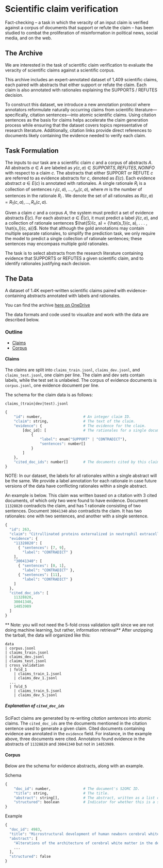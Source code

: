 # Scientific claim verification
Fact-checking – a task in which the veracity of an input claim is verified against a corpus of
documents that support or refute the claim – has been studied to combat the proliferation of 
misinformation in political news, social media, and on the web.

## The Archive

We are interested in the task of scientific claim verification to evaluate the veracity of  scientific claims against a scientific corpus.

This archive includes an expert-annotated dataset of 1,409 scientific claims, 
each paired with abstracts that either support or refute the claim. Each claim
is also annotated with rationales explaining the SUPPORTS / REFUTES decision.

To construct this dataset, we introduce a new annotation protocol where annotators
reformulate naturally occurring claims from scientific literature—specifically, 
citation sentences—into atomic scientific claims. Using citation sentences as the 
basis for claims helps accelerate the claim generation process while ensuring that the dataset covers topics representative of research literature. Additionally, citation links provide direct references to documents likely containing the evidence needed to verify each claim.

## Task Formulation
The inputs to our task are a scientific claim $c$ and a corpus of abstracts $A$. All abstracts $a \in A$ are labeled as $y(c, a) \in {SUPPORTS,
REFUTES, NOINFO }$ with respect to a claim $c$. The abstracts that either SUPPORT or REFUTE $c$
are referred to as evidence abstracts for $c$, denoted as $E(c)$. 
Each evidence abstract $a \in E(c)$ is annotated with rationales. A single rationale $R_i$ is
a collection of sentences ${r_1(c, a), . . . , r_m(c, a)}$,
where $m$ is the number of sentences in the rationale $R_i$ .
We denote the set of all rationales as $R(c, a) =
{R_1(c, a), . . . , R_n(c, a)}.$

Given a claim $c$ and a corpus $A$, the system
must predict a set of evidence abstracts $\hat{E}(c)$. For
each abstract $a \in \hat{E}(c)$, it must predict a label
$\hat{y}(c, a)$, and a collection of rationale sentences
$\hat{S}(c, a) = {\hat{s_1}(c, a), . . . , \hat{s_l}(c, a)}$. 
Note that although the gold annotations may contain multiple
separate rationales, to simplify the prediction task, we only require the model to predict a single collection of rationale sentences; these sentences may
encompass multiple gold rationales.

The task is to select abstracts from the research literature containing evidence that SUPPORTS or REFUTES a given scientific claim, and to identify rationales justifying each decision.

## The Data
A dataset of 1.4K expert-written scientific claims paired with evidence-containing abstracts annotated with labels and rationales.

You can find the archive [here on OneDrive](https://mailaub-my.sharepoint.com/:u:/r/personal/hg31_aub_edu_lb/Documents/CMPS-365-Projects/scientific-claim-verification-data.zip?csf=1&web=1&e=zJyVIo)

The data formats and code used to visualize and work with the data are described below.

### Outline

- [Claims](#claims)
- [Corpus](#corpus)

#### Claims
The claims are split into `claims_train.jsonl`, `claims_dev.jsonl`, and `claims_test.jsonl`, one claim per line. The claim and dev sets contain labels, while the test set is unlabeled. The corpus of evidence documents is `corpus.jsonl`, one evidence document per line.

The schema for the claim data is as follows:

`claims_(train|dev|test).jsonl`
```python
{
    "id": number,                   # An integer claim ID.
    "claim": string,                # The text of the claim.
    "evidence": {                   # The evidence for the claim.
        [doc_id]: [                 # The rationales for a single document, keyed by S2ORC ID.
            {
                "label": enum("SUPPORT" | "CONTRADICT"),
                "sentences": number[]
            }
        ]
    },
    "cited_doc_ids": number[]       # The documents cited by this claim's source citation sentence.
}
```

NOTE: In our dataset, the labels for all rationales within a single abstract will be the same. We provide a label annotation for each rationale in case future versions of the data have conflicting rationales within a single abstract.

An example is below. This claim was written based on a citation with 3 cited documents, of which only two were found to have evidence. Document `11328820` contradicts the claim, and has 1 rationale consisting of two sentences. Document `30041340` also contradicts the claim. It has two rationales: one with two sentences, and another with a single sentence.
```python
{
  "id": 263,
  "claim": "Citrullinated proteins externalized in neutrophil extracellular traps act indirectly to disrupt the inflammatory cycle.",
  "evidence": {
    "11328820": [
      { "sentences": [7, 9],
        "label": "CONTRADICT" }
    ],
    "30041340": [
      { "sentences": [0, 1],
        "label": "CONTRADICT" },
      { "sentences": [11],
        "label": "CONTRADICT" }
    ]
  },
  "cited_doc_ids": [
    11328820,
    30041340,
    14853989
  ]
}
```
** Note: you will not need the 5-fold cross validation split since we are not doing machine learning, but rather, information retrieval**
After unzipping the tarball, the data will organized like this:
```
data
| corpus.jsonl
| claims_train.jsonl
| claims_dev.jsonl
| claims_test.jsonl
| cross_validation
  | fold_1
    | claims_train_1.jsonl
    | claims_dev_1.jsonl
  ...
  | fold_5
    | claims_train_5.jsonl
    | claims_dev_5.jsonl
```

##### Explanation of `cited_doc_ids`

SciFact claims are generated by re-writing _citation sentences_ into atomic claims. The `cited_doc_ids` are the documents mentioned in the citation sentence used to generate a given claim. Cited documents containing evidence are annotated in the `evidence` field. For instance, in the example above, three documents were cited. Annotators found evidence in the abstracts of `11328820` and `30041340` but not in `14853989`.

#### Corpus

Below are the schema for evidence abstracts, along with an example.

Schema
```python
{
    "doc_id": number,               # The document's S2ORC ID.
    "title": string,                # The title.
    "abstract": string[],           # The abstract, written as a list of sentences.
    "structured": boolean           # Indicator for whether this is a structured abstract.
}
```

Example
```python
{
  "doc_id": 4983,
  "title": "Microstructural development of human newborn cerebral white matter assessed in vivo by diffusion tensor magnetic resonance imaging.",
  "abstract": [
    "Alterations of the architecture of cerebral white matter in the developing human brain can affect cortical development and result in functional disabilities.",
    ...
  ],
  "structured": false
}
```

